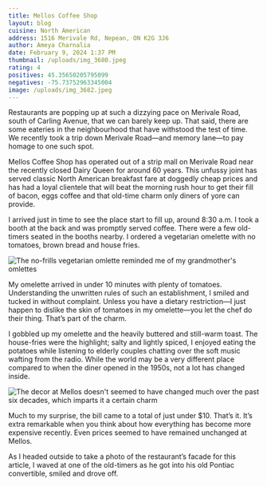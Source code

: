```yaml
---
title: Mellos Coffee Shop
layout: blog
cuisine: North American
address: 1516 Merivale Rd, Nepean, ON K2G 3J6
author: Ameya Charnalia
date: February 9, 2024 1:37 PM
thumbnail: /uploads/img_3680.jpeg
rating: 4
positives: 45.35650205795099
negatives: -75.73752963345004
image: /uploads/img_3682.jpeg
---
```

Restaurants are popping up at such a dizzying pace on Merivale Road, south of Carling Avenue, that we can barely keep up. That said, there are some eateries in the neighbourhood that have withstood the test of time. We recently took a trip down Merivale Road—and memory lane—to pay homage to one such spot.

Mellos Coffee Shop has operated out of a strip mall on Merivale Road near the recently closed Dairy Queen for around 60 years. This unfussy joint has served classic North American breakfast fare at doggedly cheap prices and has had a loyal clientele that will beat the morning rush hour to get their fill of bacon, eggs coffee and that old-time charm only diners of yore can provide.

I arrived just in time to see the place start to fill up, around 8:30 a.m. I took a booth at the back and was promptly served coffee. There were a few old-timers seated in the booths nearby. I ordered a vegetarian omelette with no tomatoes, brown bread and house fries. 

![The no-frills vegetarian omlette reminded me of my grandmother's omlettes](/uploads/img_3680.jpeg "Mellos Coffee Shop vegetarian omlette")

My omelette arrived in under 10 minutes with plenty of tomatoes. Understanding the unwritten rules of such an establishment, I smiled and tucked in without complaint. Unless you have a dietary restriction—I just happen to dislike the skin of tomatoes in my omelette—you let the chef do their thing. That’s part of the charm.

I gobbled up my omelette and the heavily buttered and still-warm toast. The house-fries were the highlight; salty and lightly spiced, I enjoyed eating the potatoes while listening to elderly couples chatting over the soft music wafting from the radio. While the world may be a very different place compared to when the diner opened in the 1950s, not a lot has changed inside.

![The decor at Mellos doesn't seemed to have changed much over the past six decades, which imparts it a certain charm](/uploads/img_3678.jpeg "Mellos Coffee Shop decor")

Much to my surprise, the bill came to a total of just under $10. That’s it. It’s extra remarkable when you think about how everything has become more expensive recently. Even prices seemed to have remained unchanged at Mellos.

As I headed outside to take a photo of the restaurant’s facade for this article, I waved at one of the old-timers as he got into his old Pontiac convertible, smiled and drove off.